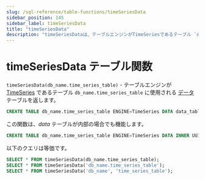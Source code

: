 ```yaml
---
slug: /sql-reference/table-functions/timeSeriesData
sidebar_position: 145
sidebar_label: timeSeriesData
title: "timeSeriesData"
description: "timeSeriesDataは、テーブルエンジンがTimeSeriesであるテーブル `db_name.time_series_table` に使用されるデータテーブルを返します。"
---
```



# timeSeriesData テーブル関数

`timeSeriesData(db_name.time_series_table)` - テーブルエンジンが [TimeSeries](../../engines/table-engines/integrations/time-series.md) であるテーブル `db_name.time_series_table` に使用される [データ](../../engines/table-engines/integrations/time-series.md#data-table) テーブルを返します。

``` sql
CREATE TABLE db_name.time_series_table ENGINE=TimeSeries DATA data_table
```

この関数は、_data_ テーブルが内部の場合でも機能します。

``` sql
CREATE TABLE db_name.time_series_table ENGINE=TimeSeries DATA INNER UUID '01234567-89ab-cdef-0123-456789abcdef'
```

以下のクエリは等価です。

``` sql
SELECT * FROM timeSeriesData(db_name.time_series_table);
SELECT * FROM timeSeriesData('db_name.time_series_table');
SELECT * FROM timeSeriesData('db_name', 'time_series_table');
```
